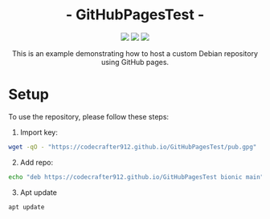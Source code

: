<p align="center">
 <h1 align="center"> - GitHubPagesTest - </h1>
</p>

<p align="center">
  <a href="https://github.com/CodeCrafter912/GitHubPagesTest/actions/workflows/release.yml"><img src="https://github.com/CodeCrafter912/GitHubPagesTest/actions/workflows/release.yml/badge.svg" /></a>
  <img src="https://cdn.rawgit.com/sindresorhus/awesome/d7305f38d29fed78fa85652e3a63e154dd8e8829/media/badge.svg" />
  <a href="https://www.gnu.org/licenses/agpl-3.0" ><img src="https://img.shields.io/badge/License-AGPL%20v3-blue.svg" /></a>
</p>

<p align="center">
This is an example demonstrating how to host a custom Debian repository using GitHub pages.
</p>

# Setup
To use the repository, please follow these steps:
1. Import key:
```bash
wget -qO - "https://codecrafter912.github.io/GitHubPagesTest/pub.gpg" | sudo apt-key add -
```
2. Add repo:
```bash
echo "deb https://codecrafter912.github.io/GitHubPagesTest bionic main" > /etc/apt/sources.list.d/GitHubPagesTest.list
```
3. Apt update
```bash
apt update
```

